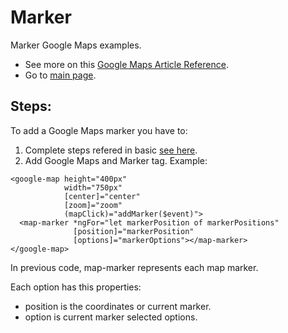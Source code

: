 # Marker

Marker Google Maps examples.

- See more on this [Google Maps Article Reference](https://developers.google.com/maps/documentation/javascript?hl=es-419).
- Go to [main page](../../../../README.md).

## Steps:

To add a Google Maps marker you have to:

1. Complete steps refered in basic [see here](../basic/basic.md).
2. Add Google Maps and Marker tag. Example:

```
<google-map height="400px"
            width="750px"
            [center]="center"
            [zoom]="zoom"
            (mapClick)="addMarker($event)">
  <map-marker *ngFor="let markerPosition of markerPositions"
              [position]="markerPosition"
              [options]="markerOptions"></map-marker>
</google-map>
```

In previous code, map-marker represents each map marker.

Each option has this properties:

- position is the coordinates or current marker.
- option is current marker selected options.
